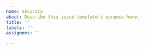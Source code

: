 ```yaml
---
name: security
about: Describe this issue template's purpose here.
title: ''
labels: ''
assignees: ''

---
```



